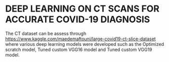 # DEEP LEARNING ON CT SCANS FOR ACCURATE COVID-19 DIAGNOSIS 
The CT dataset can be assess through https://www.kaggle.com/maedemaftouni/large-covid19-ct-slice-dataset where various deep learning models were developed such as the Optimized scratch model, Tuned custom VGG16 model and Tuned custom VGG19 model.
